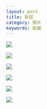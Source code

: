 ```yaml
---
layout: post
title: 卧狐
category: 照片
keywords: 狐狸
---
```

![](http://7xpui7.com1.z0.glb.clouddn.com/photo-fox_greyz.jpg)

![](http://7xpui7.com1.z0.glb.clouddn.com/photo-fox_greyz1.jpg)


![](http://7xpui7.com1.z0.glb.clouddn.com/photo-fox_greyz3.jpg)


![](http://7xpui7.com1.z0.glb.clouddn.com/photo-fox_greyz4.jpg)

![](http://7xpui7.com1.z0.glb.clouddn.com/photo-fox_greyz5.jpg)

![](http://7xpui7.com1.z0.glb.clouddn.com/photo-fox_greyz7.jpg)